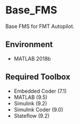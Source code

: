 # Base_FMS
Base FMS for FMT Autopilot.

## Environment

- MATLAB 2018b

## Required Toolbox

- Embedded Coder (7.1)
- MATLAB (9.5)
- Simulink (9.2)
- Simulink Coder (9.0)
- Stateflow (9.2)